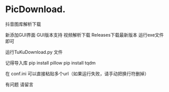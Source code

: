 # PicDownload.

抖音图库解析下载

新添加GUI界面
GUI版本支持 视频解析下载
Releases下载最新版本 运行exe文件即可

运行TuKuDownload.py 文件

记得导入库
pip install pillow
pip install tqdm

在 conf.ini 可以直接粘贴多个url（如果运行失败，请手动把换行符删掉）

有问题 请留言

